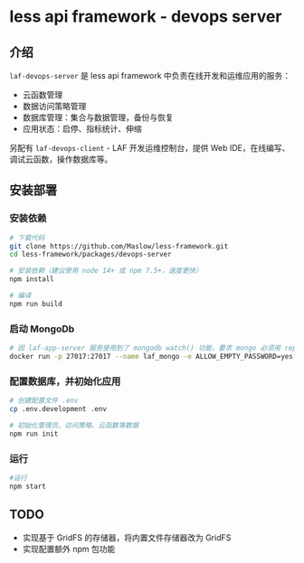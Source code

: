 # less api framework - devops server

## 介绍

`laf-devops-server` 是 less api framework 中负责在线开发和运维应用的服务：

  - 云函数管理
  - 数据访问策略管理
  - 数据库管理：集合与数据管理，备份与恢复
  - 应用状态：启停、指标统计、伸缩

另配有 `laf-devops-client` - LAF 开发运维控制台，提供 Web IDE，在线编写、调试云函数，操作数据库等。


## 安装部署

### 安装依赖

```sh
# 下载代码
git clone https://github.com/Maslow/less-framework.git
cd less-framework/packages/devops-server

# 安装依赖（建议使用 node 14+ 或 npm 7.5+，速度更快）
npm install

# 编译
npm run build
```


### 启动 MongoDb

```sh
# 因 laf-app-server 服务使用到了 mongodb watch() 功能，要求 mongo 必须用 replica 或 cluster 模式
docker run -p 27017:27017 --name laf_mongo -e ALLOW_EMPTY_PASSWORD=yes -e MONGODB_REPLICA_SET_MODE=primary -e MONGODB_INITIAL_PRIMARY_HOST=localhost  -d bitnami/mongodb
```

### 配置数据库，并初始化应用

```sh
# 创建配置文件 .env
cp .env.development .env

# 初始化管理员、访问策略、云函数等数据
npm run init
```

### 运行

```sh
#运行
npm start
```


## TODO

- 实现基于 GridFS 的存储器，将内置文件存储器改为 GridFS
- 实现配置额外 npm 包功能